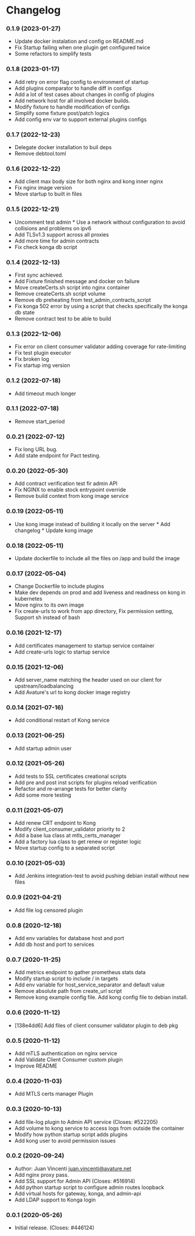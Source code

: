 # Changelog


### 0.1.9 (2023-01-27)

  * Update docker instalation and config on README.md
  * Fix Startup failing when one plugin get configured twice
  * Some refactors to simplify tests

### 0.1.8 (2023-01-17)

  * Add retry on error flag config to environment of startup
  * Add plugins comparator to handle diff in configs 
  * Add a lot of test cases about changes in config of plugins
  * Add network host for all involved docker builds.
  * Modify fixture to handle modification of configs
  * Simplify some fixture post/patch logics
  * Add config env var to support external plugins configs

### 0.1.7 (2022-12-23)

  * Delegate docker installation to buil deps 
  * Remove debtool.toml

### 0.1.6 (2022-12-22)

  * Add client max body size for both nginx and kong inner nginx
  * Fix nginx image version
  * Move startup to built in files

### 0.1.5 (2022-12-21)

  * Uncomment test admin * Use a network without configuration to avoid collisions and problems on ipv6
  * Add TLSv1.3 support across all proxies
  * Add more time for admin contracts
  * Fix check konga db script

### 0.1.4 (2022-12-13)

  * First sync achieved.
  * Add Fixture finished message and docker on failure
  * Move createCerts.sh script into nginx container 
  * Remove createCerts.sh script volume 
  * Remove db preheating from test_admin_contracts_script
  * Fix konga 502 error by using a script that checks specifically the konga db state
  * Remove contract test to be able to build

### 0.1.3 (2022-12-06)

  * Fix error on client consumer validator adding coverage for rate-limiting
  * Fix test plugin executor
  * Fix broken log
  * Fix startup img version

### 0.1.2 (2022-07-18)

  * Add timeout much longer

### 0.1.1 (2022-07-18)

  * Remove start_period

### 0.0.21 (2022-07-12)

  * Fix long URL bug.
  * Add state endpoint for Pact testing.

### 0.0.20 (2022-05-30)

  * Add contract verification test fir admin API
  * Fix NGINX to enable stock entrypoint override
  * Remove build context from kong image service

### 0.0.19 (2022-05-11)

  * Use kong image instead of building it locally on the server * Add changelog * Update kong image

### 0.0.18 (2022-05-11)

  * Update dockerfile to include all the files on /app and build the image

### 0.0.17 (2022-05-04)

  * Change Dockerfile to include plugins
  * Make dev depends on prod and add liveness and readiness on kong in kubernetes
  * Move nginx to its own image
  * Fix create-urls to work from app directory, Fix permission setting, Support sh instead of bash

### 0.0.16 (2021-12-17)

  * Add certificates management to startup service container
  * Add create-urls logic to startup service

### 0.0.15 (2021-12-06)

  * Add server_name matching the header used on our client for upstream/loadbalancing
  * Add Avature's url to kong docker image registry

### 0.0.14 (2021-07-16)

  * Add conditional restart of Kong service

### 0.0.13 (2021-06-25)

  * Add startup admin user

### 0.0.12 (2021-05-26)

  * Add tests to SSL certificates creational scripts
  * Add pre and post inst scripts for plugins reload verification
  * Refactor and re-arrange tests for better clarity
  * Add some more testing

### 0.0.11 (2021-05-07)

  * Add renew CRT endpoint to Kong
  * Modify client_consumer_validator priority to 2
  * Add a base lua class at mtls_certs_manager
  * Add a factory lua class to get renew or register logic
  * Move startup config to a separated script

### 0.0.10 (2021-05-03)

  * Add Jenkins integration-test to avoid pushing debian install without new files

### 0.0.9 (2021-04-21)

  * Add file log censored plugin

### 0.0.8 (2020-12-18)

  * Add env variables for database host and port
  * Add db host and port to services

### 0.0.7 (2020-11-25)

  * Add metrics endpoint to gather prometheus stats data
  * Modify startup script to include / in targets
  * Add env variable for host_service_separator and default value
  * Remove absolute path from create_url script
  * Remove kong example config file. Add kong config file to debian install.

### 0.0.6 (2020-11-12)

  * [138e4dd6] Add files of client consumer validator plugin to deb pkg

### 0.0.5 (2020-11-12)

  * Add mTLS authentication on nginx service
  * Add Validate Client Consumer custom plugin
  * Improve README

### 0.0.4 (2020-11-03)

  * Add MTLS certs manager Plugin

### 0.0.3 (2020-10-13)

  * Add file-log plugin to Admin API service (Closes: #522205)
  * Add volume to kong service to access logs from outside the container
  * Modify how python startup script adds plugins
  * Add kong user to avoid permission issues

### 0.0.2 (2020-09-24)

  * Author: Juan Vincenti <juan.vincenti@avature.net>
  * Add nginx proxy pass.
  * Add SSL support for Admin API (Closes: #516914)
  * Add python startup script to configure admin routes loopback
  * Add virtual hosts for gateway, konga, and admin-api
  * Add LDAP support to Konga login

### 0.0.1 (2020-05-26)

  * Initial release. (Closes: #446124)

